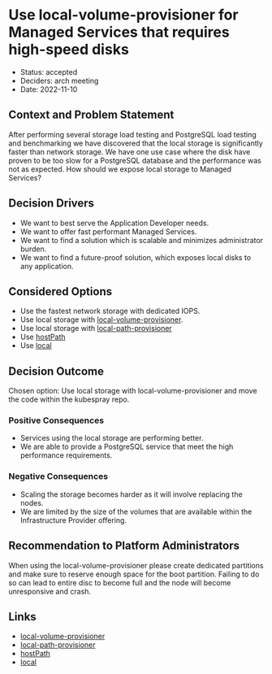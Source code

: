 # Use local-volume-provisioner for Managed Services that requires high-speed disks

- Status: accepted
- Deciders: arch meeting
- Date: 2022-11-10

## Context and Problem Statement

After performing several storage load testing and PostgreSQL load testing and benchmarking we have discovered that the local storage is significantly faster than network storage.
We have one use case where the disk have proven to be too slow for a PostgreSQL database and the performance was not as expected.
How should we expose local storage to Managed Services?

## Decision Drivers

- We want to best serve the Application Developer needs.
- We want to offer fast performant Managed Services.
- We want to find a solution which is scalable and minimizes administrator burden.
- We want to find a future-proof solution, which exposes local disks to any application.

## Considered Options

- Use the fastest network storage with dedicated IOPS.
- Use local storage with [local-volume-provisioner](https://github.com/kubernetes-sigs/sig-storage-local-static-provisioner).
- Use local storage with [local-path-provisioner](https://github.com/rancher/local-path-provisioner)
- Use [hostPath](https://kubernetes.io/docs/concepts/storage/volumes/#hostpath)
- Use [local](https://kubernetes.io/docs/concepts/storage/volumes/#local)

## Decision Outcome

Chosen option: Use local storage with local-volume-provisioner and move the code within the kubespray repo.

### Positive Consequences

- Services using the local storage are performing better.
- We are able to provide a PostgreSQL service that meet the high performance requirements.

### Negative Consequences

- Scaling the storage becomes harder as it will involve replacing the nodes.
- We are limited by the size of the volumes that are available within the Infrastructure Provider offering.

## Recommendation to Platform Administrators

When using the local-volume-provisioner please create dedicated partitions and make sure to reserve enough space for the boot partition. Failing to do so can lead to entire disc to become full and the node will become unresponsive and crash.

## Links

- [local-volume-provisioner](https://github.com/kubernetes-sigs/sig-storage-local-static-provisioner/tree/v2.5.0)
- [local-path-provisioner](https://github.com/rancher/local-path-provisioner)
- [hostPath](https://kubernetes.io/docs/concepts/storage/volumes/#hostpath)
- [local](https://kubernetes.io/docs/concepts/storage/volumes/#local)
